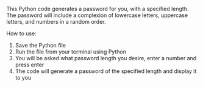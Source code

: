 This Python code generates a password for you, with a specified length.
The password will include a complexion of lowercase letters, uppercase letters, and numbers in a random order.

How to use: 

1. Save the Python file
2. Run the file from your terminal using Python
3. You will be asked what password length you desire, enter a number and press enter
4. The code will generate a password of the specified length and display it to you
